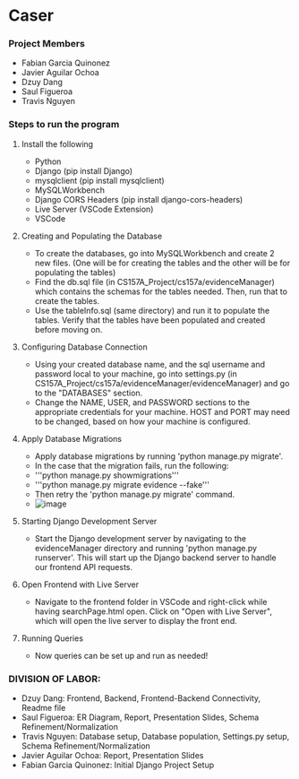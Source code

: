 # Caser
### Project Members
- Fabian Garcia Quinonez
- Javier Aguilar Ochoa
- Dzuy Dang
- Saul Figueroa
- Travis Nguyen

### Steps to run the program
1. Install the following
   - Python
   - Django (pip install Django)
   - mysqlclient (pip install mysqlclient)
   - MySQLWorkbench
   - Django CORS Headers (pip install django-cors-headers)
   - Live Server (VSCode Extension)
   - VSCode

2. Creating and Populating the Database
   -  To create the databases, go into MySQLWorkbench and create 2 new files. (One will be for creating the tables and the other will be for populating the tables)
   -  Find the db.sql file (in CS157A_Project/cs157a/evidenceManager) which contains the schemas for the tables needed. Then, run that to create the tables.
   -  Use the tableInfo.sql (same directory) and run it to populate the tables. Verify that the tables have been populated and created before moving on.

3. Configuring Database Connection
   -  Using your created database name, and the sql username and password local to your machine, go into settings.py (in CS157A_Project/cs157a/evidenceManager/evidenceManager) and go to the "DATABASES" section.
   -  Change the NAME, USER, and PASSWORD sections to the appropriate credentials for your machine. HOST and PORT may need to be changed, based on  how your machine is configured.

4. Apply Database Migrations
   - Apply database migrations by running 'python manage.py migrate'.
   - In the case that the migration fails, run the following:
   - '''python manage.py showmigrations'''
   - '''python manage.py migrate evidence --fake'''
   - Then retry the 'python manage.py migrate' command.
   - ![image](https://github.com/user-attachments/assets/8514875b-e9e3-494a-bc91-4001d5437002)

5. Starting Django Development Server
   - Start the Django development server by navigating to the evidenceManager directory and running 'python manage.py runserver'. This will start up the Django backend server to handle our frontend API requests.
6. Open Frontend with Live Server
   - Navigate to the frontend folder in VSCode and right-click while having searchPage.html open. Click on "Open with Live Server", which will open the live server to display the front end.
7. Running Queries
    - Now queries can be set up and run as needed!

### DIVISION OF LABOR:
   - Dzuy Dang: Frontend, Backend, Frontend-Backend Connectivity, Readme file
   - Saul Figueroa: ER Diagram, Report, Presentation Slides, Schema Refinement/Normalization
   - Travis Nguyen: Database setup, Database population, Settings.py setup, Schema Refinement/Normalization
   - Javier Aguilar Ochoa: Report, Presentation Slides
   - Fabian Garcia Quinonez: Initial Django Project Setup
